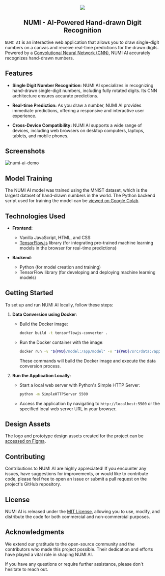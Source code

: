 <p align="center"><img src="https://github.com/lucianoayres/numi-ai/assets/20209393/4de2d339-4edc-4b8e-8016-24e9555439e0" />
</p>

<h2 align="center">NUMI - AI-Powered Hand-drawn Digit Recognition</h2>

`NUMI AI` is an interactive web application that allows you to draw single-digit numbers on a canvas and receive real-time predictions for the drawn digits. Powered by a [Convolutional Neural Network (CNN)](https://en.wikipedia.org/wiki/Convolutional_neural_network), NUMI AI accurately recognizes hand-drawn numbers.

## Features

- **Single Digit Number Recognition:** NUMI AI specializes in recognizing hand-drawn single-digit numbers, including fully rotated digits. Its CNN architecture ensures accurate predictions.

- **Real-time Prediction:** As you draw a number, NUMI AI provides immediate predictions, offering a responsive and interactive user experience.

- **Cross-Device Compatibility:** NUMI AI supports a wide range of devices, including web browsers on desktop computers, laptops, tablets, and mobile phones.

## Screenshots

![numi-ai-demo](https://github.com/lucianoayres/numi-ai/assets/20209393/0b963f92-1aa3-41da-ae81-59d97e74f6f3)

## Model Training

The NUMI AI model was trained using the MNIST dataset, which is the largest dataset of hand-drawn numbers in the world. The Python backend script used for training the model can be [viewed on Google Colab](https://colab.research.google.com/drive/1VbnsdVftu8n-4u-nGLdSLMFeJHlT9LPr?usp=sharing).

## Technologies Used

* **Frontend**:
   * Vanilla JavaScript, HTML, and CSS
   * [TensorFlow.js](https://#) library  (for integrating pre-trained machine learning models in the browser for real-time predictions)

* **Backend**:
   * Python (for model creation and training)
   * TensorFlow library  (for developing and deploying machine learning models)

## Getting Started

To set up and run NUMI AI locally, follow these steps:

1. **Data Conversion using Docker**:

   - Build the Docker image:
     ```bash
     docker build -t tensorflowjs-converter .
     ```
   - Run the Docker container with the image:
     ```bash
     docker run -v "${PWD}/model:/app/model" -v "${PWD}/src/data:/app/src/data" tensorflowjs-converter
     ```
     These commands will build the Docker image and execute the data conversion process.

2. **Run the Application Locally**:
   - Start a local web server with Python's Simple HTTP Server:
     ```bash
     python -m SimpleHTTPServer 5500
     ```
   - Access the application by navigating to `http://localhost:5500` or the specified local web server URL in your browser.

## Design Assets
The logo and prototype design assets created for the project can be [accessed on Figma]([https://www.figma.com/file/qCDHbXLVQoG7QHLCfbtRcG/NUMI-AI-Prototype?type=design&node-id=0%3A1&mode=design&t=4JJfUqlPXEcaXueT-1](https://www.figma.com/file/qCDHbXLVQoG7QHLCfbtRcG/NUMI-AI-Prototype?type=design&node-id=0%3A1&mode=design&t=4JJfUqlPXEcaXueT-1)).

## Contributing

Contributions to NUMI AI are highly appreciated! If you encounter any issues, have suggestions for improvements, or would like to contribute code, please feel free to open an issue or submit a pull request on the project's GitHub repository.

## License

NUMI AI is released under the [MIT License](https://opensource.org/licenses/MIT), allowing you to use, modify, and distribute the code for both commercial and non-commercial purposes.

## Acknowledgments

We extend our gratitude to the open-source community and the contributors who made this project possible. Their dedication and efforts have played a vital role in shaping NUMI AI.

If you have any questions or require further assistance, please don't hesitate to reach out.
